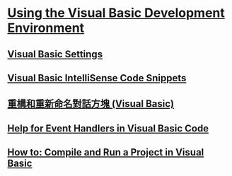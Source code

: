 # [Using the Visual Basic Development Environment](using-the-visual-basic-development-environment.md)
## [Visual Basic Settings](settings.md)
## [Visual Basic IntelliSense Code Snippets](intellisense-code-snippets.md)
## [重構和重新命名對話方塊 (Visual Basic)](refactoring-and-rename-dialog-box.md)
## [Help for Event Handlers in Visual Basic Code](help-for-event-handlers.md)
## [How to: Compile and Run a Project in Visual Basic](how-to-compile-and-run-a-project.md)
